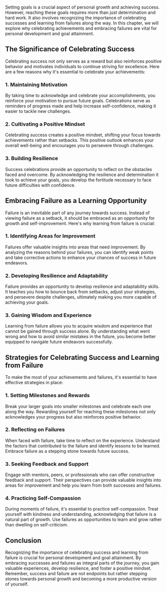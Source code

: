 
Setting goals is a crucial aspect of personal growth and achieving success. However, reaching these goals requires more than just determination and hard work. It also involves recognizing the importance of celebrating successes and learning from failures along the way. In this chapter, we will explore why celebrating achievements and embracing failures are vital for personal development and goal attainment.

## The Significance of Celebrating Success

Celebrating success not only serves as a reward but also reinforces positive behavior and motivates individuals to continue striving for excellence. Here are a few reasons why it's essential to celebrate your achievements:

### 1\. Maintaining Motivation

By taking time to acknowledge and celebrate your accomplishments, you reinforce your motivation to pursue future goals. Celebrations serve as reminders of progress made and help increase self-confidence, making it easier to tackle new challenges.

### 2\. Cultivating a Positive Mindset

Celebrating success creates a positive mindset, shifting your focus towards achievements rather than setbacks. This positive outlook enhances your overall well-being and encourages you to persevere through challenges.

### 3\. Building Resilience

Success celebrations provide an opportunity to reflect on the obstacles faced and overcome. By acknowledging the resilience and determination it took to achieve your goals, you develop the fortitude necessary to face future difficulties with confidence.

## Embracing Failure as a Learning Opportunity

Failure is an inevitable part of any journey towards success. Instead of viewing failure as a setback, it should be embraced as an opportunity for growth and self-improvement. Here's why learning from failure is crucial:

### 1\. Identifying Areas for Improvement

Failures offer valuable insights into areas that need improvement. By analyzing the reasons behind your failures, you can identify weak points and take corrective actions to enhance your chances of success in future endeavors.

### 2\. Developing Resilience and Adaptability

Failure provides an opportunity to develop resilience and adaptability skills. It teaches you how to bounce back from setbacks, adjust your strategies, and persevere despite challenges, ultimately making you more capable of achieving your goals.

### 3\. Gaining Wisdom and Experience

Learning from failure allows you to acquire wisdom and experience that cannot be gained through success alone. By understanding what went wrong and how to avoid similar mistakes in the future, you become better equipped to navigate future endeavors successfully.

## Strategies for Celebrating Success and Learning from Failure

To make the most of your achievements and failures, it's essential to have effective strategies in place:

### 1\. Setting Milestones and Rewards

Break your larger goals into smaller milestones and celebrate each one along the way. Rewarding yourself for reaching these milestones not only acknowledges your progress but also reinforces positive behavior.

### 2\. Reflecting on Failures

When faced with failure, take time to reflect on the experience. Understand the factors that contributed to the failure and identify lessons to be learned. Embrace failure as a stepping stone towards future success.

### 3\. Seeking Feedback and Support

Engage with mentors, peers, or professionals who can offer constructive feedback and support. Their perspectives can provide valuable insights into areas for improvement and help you learn from both successes and failures.

### 4\. Practicing Self-Compassion

During moments of failure, it's essential to practice self-compassion. Treat yourself with kindness and understanding, acknowledging that failure is a natural part of growth. Use failures as opportunities to learn and grow rather than dwelling on self-criticism.

## Conclusion

Recognizing the importance of celebrating success and learning from failure is crucial for personal development and goal attainment. By embracing successes and failures as integral parts of the journey, you gain valuable experiences, develop resilience, and foster a positive mindset. Remember, success and failure are not endpoints but rather stepping stones towards personal growth and becoming a more productive version of yourself.
